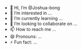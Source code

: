 - 👋 Hi, I’m @Joshua-bong
- 👀 I’m interested in ...
- 🌱 I’m currently learning ...
- 💞️ I’m looking to collaborate on ...
- 📫 How to reach me ...
- 😄 Pronouns: ...
- ⚡ Fun fact: ...

<!---
Joshua-bong/Joshua-bong is a ✨ special ✨ repository because its `README.md` (this file) appears on your GitHub profile.
You can click the Preview link to take a look at your changes.
--->
